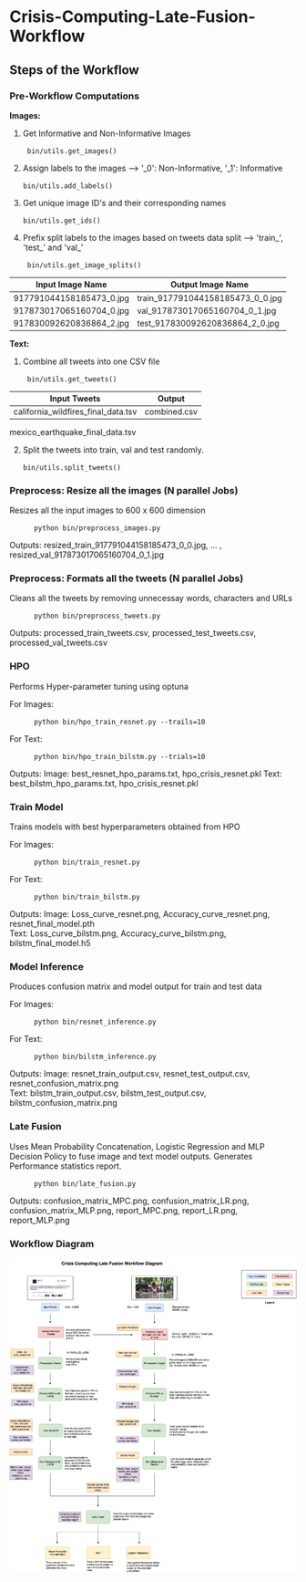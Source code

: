 # Crisis-Computing-Late-Fusion-Workflow

<h2> Steps of the Workflow </h2>

<h3>Pre-Workflow Computations </h3>

<b>Images:</b>
  1. Get Informative and Non-Informative Images
          
          bin/utils.get_images()
          
  2. Assign labels to the images --> '_0': Non-Informative, '_1': Informative
   
         bin/utils.add_labels()
  
  3. Get unique image ID's and their corresponding names
      
         bin/utils.get_ids()
  
  4. Prefix split labels to the images based on tweets data split --> 'train_', 'test_' and 'val_'

          bin/utils.get_image_splits()

| Input Image Name | Output Image Name |
|------------------|-------------------|
| 917791044158185473_0.jpg| train_917791044158185473_0_0.jpg|
| 917873017065160704_0.jpg| val_917873017065160704_0_1.jpg|
| 917830092620836864_2.jpg| test_917830092620836864_2_0.jpg|

<b>Text:</b>
  1. Combine all tweets into one CSV file

          bin/utils.get_tweets()    
   
| Input Tweets | Output |
|------------------|-------------------|
| california_wildfires_final_data.tsv| combined.csv|
  mexico_earthquake_final_data.tsv
  
  2. Split the tweets into train, val and test randomly.
      
         bin/utils.split_tweets()
         
         
<h3>Preprocess: Resize all the images (N parallel Jobs) </h3>

Resizes all the input images to 600 x 600 dimension

        
          python bin/preprocess_images.py
      
Outputs: resized_train_917791044158185473_0_0.jpg, ... ,  resized_val_917873017065160704_0_1.jpg

<h3>Preprocess: Formats all the tweets (N parallel Jobs) </h3>
 
Cleans all the tweets by removing unnecessay words, characters and URLs 

    
          python bin/preprocess_tweets.py
      
Outputs: processed_train_tweets.csv, processed_test_tweets.csv, processed_val_tweets.csv

<h3>HPO </h3>

Performs Hyper-parameter tuning using optuna

For Images:
      
          python bin/hpo_train_resnet.py --trails=10
     
For Text:
      
          python bin/hpo_train_bilstm.py --trials=10
     
Outputs: 
  Image: best_resnet_hpo_params.txt, hpo_crisis_resnet.pkl
  Text: best_bilstm_hpo_params.txt, hpo_crisis_resnet.pkl
 
<h3>Train Model </h3>

Trains models with best hyperparameters obtained from HPO


For Images:
      
          python bin/train_resnet.py 
     
For Text:
      
          python bin/train_bilstm.py
     
Outputs: 
  Image: Loss_curve_resnet.png, Accuracy_curve_resnet.png, resnet_final_model.pth <br>
  Text: Loss_curve_bilstm.png, Accuracy_curve_bilstm.png, bilstm_final_model.h5
  
<h3>Model Inference </h3>

Produces confusion matrix and model output for train and test data

For Images:
      
          python bin/resnet_inference.py 
     
For Text:
      
          python bin/bilstm_inference.py
     
Outputs: 
  Image: resnet_train_output.csv, resnet_test_output.csv, resnet_confusion_matrix.png<br>
  Text: bilstm_train_output.csv, bilstm_test_output.csv, bilstm_confusion_matrix.png

<h3>Late Fusion </h3>

Uses Mean Probability Concatenation, Logistic Regression and MLP Decision Policy to fuse image and text model outputs. Generates Performance statistics report.
      
          python bin/late_fusion.py 
     
Outputs: confusion_matrix_MPC.png, confusion_matrix_LR.png, confusion_matrix_MLP.png, report_MPC.png, report_LR.png, report_MLP.png

<h3>Workflow Diagram </h3>

![workflow](/Late_Fusion.png)
